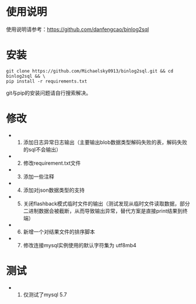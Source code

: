 使用说明
==============
使用说明请参考：https://github.com/danfengcao/binlog2sql

安装
==============
```
git clone https://github.com/Michaelsky0913/binlog2sql.git && cd binlog2sql && \
pip install -r requirements.txt
```
git与pip的安装问题请自行搜索解决。

修改
==============
* 1. 添加日志异常日志输出（主要输出blob数据类型解码失败的表，解码失败的sql不会输出）
* 2. 修改requirement.txt文件
* 3. 添加一些注释
* 4. 添加对json数据类型的支持
* 5. 关闭flashback模式临时文件的输出（测试发现从临时文件读取数据，部分二进制数据会被截断，从而导致输出异常，替代方案是直接print结果到终端）
* 6. 新增一个对结果文件的排序脚本
* 7. 修改连接mysql实例使用的默认字符集为 utf8mb4

测试
==============
* 1. 仅测试了mysql 5.7
